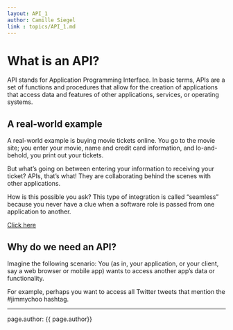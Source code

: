 ```yaml
---
layout: API_1
author: Camille Siegel
link : topics/API_1.md
---
```

# What is an API?
API stands for Application Programming Interface. In basic terms, APIs are a set of functions and procedures that allow for the creation of applications that access data and features of other applications, services, or operating systems.

## A real-world example
A real-world example is buying movie tickets online. You go to the movie site; you enter your movie, name and credit card information, and lo-and-behold, you print out your tickets.

But what’s going on between entering your information to receiving your ticket? APIs, that’s what! They are collaborating behind the scenes with other applications.

How is this possible you ask? This type of integration is called “seamless” because you never have a clue when a software role is passed from one application to another.

[Click here]({{site.googleURL}})

## Why do we need an API?
Imagine the following scenario: You (as in, your application, or your client, say a web browser or mobile app) wants to access another app’s data or functionality.

For example, perhaps you want to access all Twitter tweets that mention the #jimmychoo hashtag.

------
page.author: {{ page.author}}